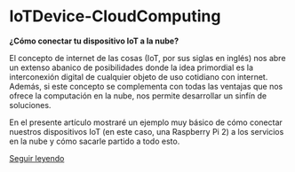 # IoTDevice-CloudComputing
<b>¿Cómo conectar tu dispositivo IoT a la nube?</b>

El concepto de internet de las cosas (IoT, por sus siglas en inglés) nos abre un extenso abanico de posibilidades donde la idea primordial es la interconexión digital de cualquier objeto de uso cotidiano con internet.  Además, si este concepto se complementa con todas las ventajas que nos ofrece la computación en la nube, nos permite desarrollar un sinfín de soluciones.

En el presente artículo mostraré un ejemplo muy básico de cómo conectar nuestros dispositivos IoT (en este caso, una Raspberry Pi 2) a los servicios en la nube y cómo sacarle partido a todo esto.

[Seguir leyendo](http://bit.ly/1RHduKN)

